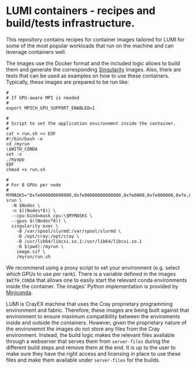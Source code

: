 # LUMI containers - recipes and build/tests infrastructure.

This repository contains recipes for container images tailored for LUMI for some of the most popular workloads that run on the machine and can leverage containers well.

The images use the Docker format and the included logic allows to build them and generate the corresponding [Singularity](https://docs.sylabs.io/guides/3.5/user-guide/introduction.html) images. 
Also, there are tests that can be used as examples on how to use these containers. 
Typically, these images are prepared to be run like:
```
#
# If GPU-aware MPI is needed
#
export MPICH_GPU_SUPPORT_ENABLED=1

#
# Script to set the application environemnt inside the container.
#
cat > run.sh << EOF
#!/bin/bash -e
cd /myrun
\$WITH_CONDA
set -x
./myapp
EOF
chmod +x run.sh 

#
# For 8 GPUs per node
#
MYMASKS="0xfe000000000000,0xfe00000000000000,0xfe0000,0xfe000000,0xfe,0xfe00,0xfe00000000,0xfe0000000000"
srun \
  -N $Nodes \
  -n $((Nodes*8)) \
  --cpu-bind=mask_cpu:\$MYMASKS \
  --gpus $((Nodes*8)) \
  singularity exec \
    -B /var/spool/slurmd:/var/spool/slurmd \
    -B /opt/cray:/opt/cray \
    -B /usr/lib64/libcxi.so.1:/usr/lib64/libcxi.so.1
    -B $(pwd):/myrun \
    image.sif \
    /myrun/run.sh
```
We recommend using a proxy script to set your environment (e.g. select which GPUs to use per rank). 
There is a variable defined in the images `$WITH_CONDA` that allows one to easily start the relevant conda environments inside the container. 
The images' Python implementation is provided by [Miniconda](https://docs.conda.io/projects/miniconda/en/latest/).

LUMI is CrayEX machine that uses the Cray proprietary programming environment and fabric. 
Therefore, these images are being built against that environment to ensure maximum compatibility between the enviroments inside and outside the containers.
However, given the proprietary nature of the environemnt the images do not store any files from the Cray environment. 
Instead, the build logic makes the relevant files available through a webserver that serves them from `server-files` during the different build steps and remove them at the end.
It is up to the user to make sure they have the right access and licensing in place to use these files and make them available under `server-files` for the builds.
